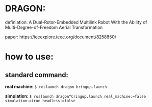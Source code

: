 # DRAGON: 

definiation: A Dual-Rotor-Embedded Multilink Robot With the Ability of Multi-Degree-of-Freedom Aerial Transformation 

paper: https://ieeexplore.ieee.org/document/8258850/

# how to use:

## standard command:

**real machine**: ``` $ roslaunch dragon bringup.launch ```

**simulation**: ``` $ roslaunch dragon^Cringup.launch real_machine:=false simulation:=true headless:=false ```


